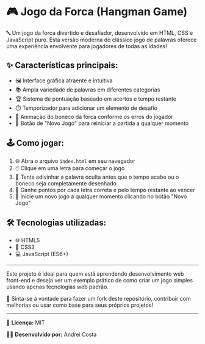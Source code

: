 # 🎮 Jogo da Forca (Hangman Game)

🔤 Um jogo da forca divertido e desafiador, desenvolvido em HTML, CSS e JavaScript puro. Esta versão moderna do clássico jogo de palavras oferece uma experiência envolvente para jogadores de todas as idades!

## ✨ Características principais:

- 🖼️ Interface gráfica atraente e intuitiva
- 📚 Ampla variedade de palavras em diferentes categorias
- 🏆 Sistema de pontuação baseado em acertos e tempo restante
- ⏱️ Temporizador para adicionar um elemento de desafio
- 🧍 Animação do boneco da forca conforme os erros do jogador
- 🔄 Botão de "Novo Jogo" para reiniciar a partida a qualquer momento

## 🕹️ Como jogar:

1. 🌐 Abra o arquivo `index.html` em seu navegador
2. 🖱️ Clique em uma letra para começar o jogo
3. 🧠 Tente adivinhar a palavra oculta antes que o tempo acabe ou o boneco seja completamente desenhado
4. 💯 Ganhe pontos por cada letra correta e pelo tempo restante ao vencer
5. 🔁 Inicie um novo jogo a qualquer momento clicando no botão "Novo Jogo"

## 🛠️ Tecnologias utilizadas:

- 🌐 HTML5
- 🎨 CSS3
- 💻 JavaScript (ES6+)

---

Este projeto é ideal para quem está aprendendo desenvolvimento web front-end e deseja ver um exemplo prático de como criar um jogo simples usando apenas tecnologias web padrão.

🌟 Sinta-se à vontade para fazer um fork deste repositório, contribuir com melhorias ou usar como base para seus próprios projetos!

---

📜 **Licença:** MIT

👨‍💻 **Desenvolvido por:** Andrei Costa
